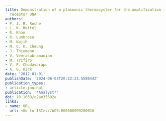 ```yaml
---
title: Demonstration of a plasmonic thermocycler for the amplification of human androgen
  receptor DNA
authors:
- P. J. R. Roche
- L. K. Beitel
- R. Khan
- R. Lumbroso
- M. Najih
- M. C. K. Cheung
- J. Thiemann
- V. Veerasubramanian
- M. Trifiro
- V. P. Chodavarapu
- A. G. Kirk
date: '2012-01-01'
publishDate: '2024-06-03T20:22:23.558044Z'
publication_types:
- article-journal
publication: '*Analyst*'
doi: 10.1039/c2an35692a
links:
- name: URL
  url: <Go to ISI>://WOS:000308099200016
---
```

